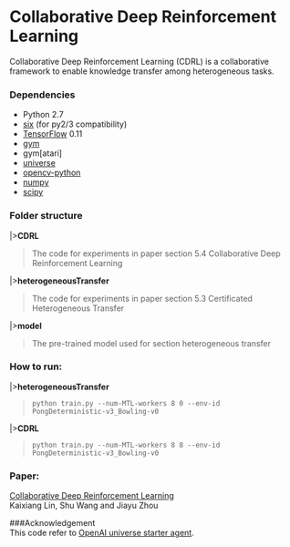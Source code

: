 # Collaborative Deep Reinforcement Learning

Collaborative Deep Reinforcement Learning (CDRL) is a collaborative framework to enable knowledge transfer among heterogeneous tasks.

### Dependencies

* Python 2.7
* [six](https://pypi.python.org/pypi/six) (for py2/3 compatibility)
* [TensorFlow](https://www.tensorflow.org/) 0.11
* [gym](https://pypi.python.org/pypi/gym)
* gym[atari]
* [universe](https://pypi.python.org/pypi/universe)
* [opencv-python](https://pypi.python.org/pypi/opencv-python)
* [numpy](https://pypi.python.org/pypi/numpy)
* [scipy](https://pypi.python.org/pypi/scipy)

### Folder structure
|>**CDRL**</br>
>The code for experiments in paper section 5.4 Collaborative Deep Reinforcement Learning

|>**heterogeneousTransfer**</br>
>The code for experiments in paper section 5.3 Certificated Heterogeneous Transfer

|>**model** </br>
>The pre-trained model used for section heterogeneous transfer

### How to run:
|>**heterogeneousTransfer**</br>
>```python train.py --num-MTL-workers 8 0 --env-id PongDeterministic-v3_Bowling-v0```

|>**CDRL**</br>
>```python train.py --num-MTL-workers 8 8 --env-id PongDeterministic-v3_Bowling-v0```


### Paper: 
[Collaborative Deep Reinforcement Learning](https://128.84.21.199/abs/1702.05796) </br>
 Kaixiang Lin, Shu Wang and Jiayu Zhou</br> 

###Acknowledgement </br>
This code refer to [OpenAI universe starter agent](https://github.com/openai/universe-starter-agent). 

